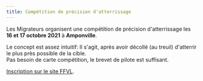 ```yaml
---
title: Compétition de précision d'atterrissage
---
```

Les Migrateurs organisent une compétition de précision d'atterrissage les **16 et 17 octobre 2021** à **Amponville**.

Le concept est assez intuitif: Il s'agit, après avoir décollé (au treuil) d'atterrir le plus près possible de la cible.  
Pas besoin de carte compétition, le brevet de pilote est suffisant.

[Inscription sur le site FFVL](https://parapente.ffvl.fr/compet/3885).
